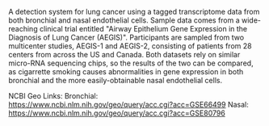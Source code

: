 A detection system for lung cancer using a tagged transcriptome data
from both bronchial and nasal endothelial cells.
Sample data comes from a wide-reaching clinical trial entitled
"Airway Epithelium Gene Expression in the Diagnosis of Lung Cancer (AEGIS)".
Participants are sampled from two multicenter studies,
AEGIS-1 and AEGIS-2,
consisting of patients from 28 centers from across the US and Canada.
Both datasets rely on similar micro-RNA sequencing chips,
so the results of the two can be compared,
as cigarrette smoking causes abnormalities in gene expression
in both bronchial and the more easily-obtainable nasal endothelial cells.

NCBI Geo Links:
Bronchial: 	https://www.ncbi.nlm.nih.gov/geo/query/acc.cgi?acc=GSE66499
Nasal: 		https://www.ncbi.nlm.nih.gov/geo/query/acc.cgi?acc=GSE80796